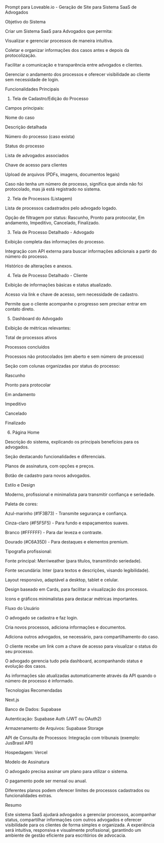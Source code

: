 Prompt para Loveable.io - Geração de Site para Sistema SaaS de Advogados

Objetivo do Sistema

Criar um Sistema SaaS para Advogados que permita:

Visualizar e gerenciar processos de maneira intuitiva.

Coletar e organizar informações dos casos antes e depois da protocolização.

Facilitar a comunicação e transparência entre advogados e clientes.

Gerenciar o andamento dos processos e oferecer visibilidade ao cliente sem necessidade de login.

Funcionalidades Principais

1. Tela de Cadastro/Edição do Processo

Campos principais:

Nome do caso

Descrição detalhada

Número do processo (caso exista)

Status do processo

Lista de advogados associados

Chave de acesso para clientes

Upload de arquivos (PDFs, imagens, documentos legais)

Caso não tenha um número de processo, significa que ainda não foi protocolado, mas já está registrado no sistema.

2. Tela de Processos (Listagem)

Lista de processos cadastrados pelo advogado logado.

Opção de filtragem por status: Rascunho, Pronto para protocolar, Em andamento, Impeditivo, Cancelado, Finalizado.

3. Tela de Processo Detalhado - Advogado

Exibição completa das informações do processo.

Integração com API externa para buscar informações adicionais a partir do número do processo.

Histórico de alterações e anexos.

4. Tela de Processo Detalhado - Cliente

Exibição de informações básicas e status atualizado.

Acesso via link e chave de acesso, sem necessidade de cadastro.

Permite que o cliente acompanhe o progresso sem precisar entrar em contato direto.

5. Dashboard do Advogado

Exibição de métricas relevantes:

Total de processos ativos

Processos concluídos

Processos não protocolados (em aberto e sem número de processo)

Seção com colunas organizadas por status do processo:

Rascunho

Pronto para protocolar

Em andamento

Impeditivo

Cancelado

Finalizado

6. Página Home

Descrição do sistema, explicando os principais benefícios para os advogados.

Seção destacando funcionalidades e diferenciais.

Planos de assinatura, com opções e preços.

Botão de cadastro para novos advogados.

Estilo e Design

Moderno, profissional e minimalista para transmitir confiança e seriedade.

Paleta de cores:

Azul-marinho (#1F3B73) - Transmite segurança e confiança.

Cinza-claro (#F5F5F5) - Para fundo e espaçamentos suaves.

Branco (#FFFFFF) - Para dar leveza e contraste.

Dourado (#C6A35D) - Para destaques e elementos premium.

Tipografia profissional:

Fonte principal: Merriweather (para títulos, transmitindo seriedade).

Fonte secundária: Inter (para textos e descrições, visando legibilidade).

Layout responsivo, adaptável a desktop, tablet e celular.

Design baseado em Cards, para facilitar a visualização dos processos.

Icons e gráficos minimalistas para destacar métricas importantes.

Fluxo do Usuário

O advogado se cadastra e faz login.

Cria novos processos, adiciona informações e documentos.

Adiciona outros advogados, se necessário, para compartilhamento do caso.

O cliente recebe um link com a chave de acesso para visualizar o status do seu processo.

O advogado gerencia tudo pela dashboard, acompanhando status e evolução dos casos.

As informações são atualizadas automaticamente através da API quando o número de processo é informado.

Tecnologias Recomendadas

Next.js

Banco de Dados: Supabase

Autenticação: Supabase Auth (JWT ou OAuth2)

Armazenamento de Arquivos: Supabase Storage

API de Consulta de Processos: Integração com tribunais (exemplo: JusBrasil API)

Hospedagem: Vercel

Modelo de Assinatura

O advogado precisa assinar um plano para utilizar o sistema.

O pagamento pode ser mensal ou anual.

Diferentes planos podem oferecer limites de processos cadastrados ou funcionalidades extras.

Resumo

Este sistema SaaS ajudará advogados a gerenciar processos, acompanhar status, compartilhar informações com outros advogados e oferecer visibilidade para os clientes de forma simples e organizada. A experiência será intuitiva, responsiva e visualmente profissional, garantindo um ambiente de gestão eficiente para escritórios de advocacia.